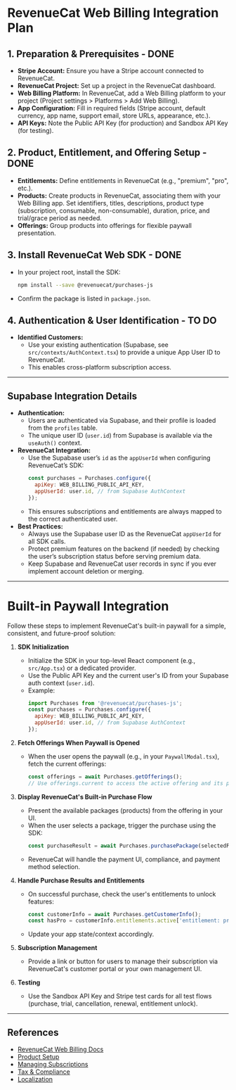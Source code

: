 # RevenueCat Web Billing Integration Plan

## 1. Preparation & Prerequisites - DONE
- **Stripe Account:** Ensure you have a Stripe account connected to RevenueCat.
- **RevenueCat Project:** Set up a project in the RevenueCat dashboard.
- **Web Billing Platform:** In RevenueCat, add a Web Billing platform to your project (Project settings > Platforms > Add Web Billing).
- **App Configuration:** Fill in required fields (Stripe account, default currency, app name, support email, store URLs, appearance, etc.).
- **API Keys:** Note the Public API Key (for production) and Sandbox API Key (for testing).

## 2. Product, Entitlement, and Offering Setup - DONE
- **Entitlements:** Define entitlements in RevenueCat (e.g., "premium", "pro", etc.).
- **Products:** Create products in RevenueCat, associating them with your Web Billing app. Set identifiers, titles, descriptions, product type (subscription, consumable, non-consumable), duration, price, and trial/grace period as needed.
- **Offerings:** Group products into offerings for flexible paywall presentation.

## 3. Install RevenueCat Web SDK - DONE
- In your project root, install the SDK:
  ```bash
  npm install --save @revenuecat/purchases-js
  ```
- Confirm the package is listed in `package.json`.

## 4. Authentication & User Identification - TO DO
- **Identified Customers:**  
  - Use your existing authentication (Supabase, see `src/contexts/AuthContext.tsx`) to provide a unique App User ID to RevenueCat.
  - This enables cross-platform subscription access.

---

## Supabase Integration Details

- **Authentication:**
  - Users are authenticated via Supabase, and their profile is loaded from the `profiles` table.
  - The unique user ID (`user.id`) from Supabase is available via the `useAuth()` context.
- **RevenueCat Integration:**
  - Use the Supabase user’s `id` as the `appUserId` when configuring RevenueCat’s SDK:
    ```js
    const purchases = Purchases.configure({
      apiKey: WEB_BILLING_PUBLIC_API_KEY,
      appUserId: user.id, // from Supabase AuthContext
    });
    ```
  - This ensures subscriptions and entitlements are always mapped to the correct authenticated user.
- **Best Practices:**
  - Always use the Supabase user ID as the RevenueCat `appUserId` for all SDK calls.
  - Protect premium features on the backend (if needed) by checking the user’s subscription status before serving premium data.
  - Keep Supabase and RevenueCat user records in sync if you ever implement account deletion or merging.

---

# Built-in Paywall Integration

Follow these steps to implement RevenueCat's built-in paywall for a simple, consistent, and future-proof solution:

1. **SDK Initialization**
   - Initialize the SDK in your top-level React component (e.g., `src/App.tsx`) or a dedicated provider.
   - Use the Public API Key and the current user's ID from your Supabase auth context (`user.id`).
   - Example:
     ```js
     import Purchases from '@revenuecat/purchases-js';
     const purchases = Purchases.configure({
       apiKey: WEB_BILLING_PUBLIC_API_KEY,
       appUserId: user.id, // from Supabase AuthContext
     });
     ```

2. **Fetch Offerings When Paywall is Opened**
   - When the user opens the paywall (e.g., in your `PaywallModal.tsx`), fetch the current offerings:
     ```js
     const offerings = await Purchases.getOfferings();
     // Use offerings.current to access the active offering and its packages
     ```

3. **Display RevenueCat's Built-in Purchase Flow**
   - Present the available packages (products) from the offering in your UI.
   - When the user selects a package, trigger the purchase using the SDK:
     ```js
     const purchaseResult = await Purchases.purchasePackage(selectedPackage);
     ```
   - RevenueCat will handle the payment UI, compliance, and payment method selection.

4. **Handle Purchase Results and Entitlements**
   - On successful purchase, check the user's entitlements to unlock features:
     ```js
     const customerInfo = await Purchases.getCustomerInfo();
     const hasPro = customerInfo.entitlements.active['entitlement: pro_access'];
     ```
   - Update your app state/context accordingly.

5. **Subscription Management**
   - Provide a link or button for users to manage their subscription via RevenueCat's customer portal or your own management UI.

6. **Testing**
   - Use the Sandbox API Key and Stripe test cards for all test flows (purchase, trial, cancellation, renewal, entitlement unlock).


---

## References
- [RevenueCat Web Billing Docs](https://www.revenuecat.com/docs/web/web-billing/web-sdk)
- [Product Setup](https://www.revenuecat.com/docs/web/web-billing/product-setup)
- [Managing Subscriptions](https://www.revenuecat.com/docs/web/web-billing/managing-customer-subscriptions)
- [Tax & Compliance](https://www.revenuecat.com/docs/web/web-billing/tax)
- [Localization](https://www.revenuecat.com/docs/web/web-billing/localization)
